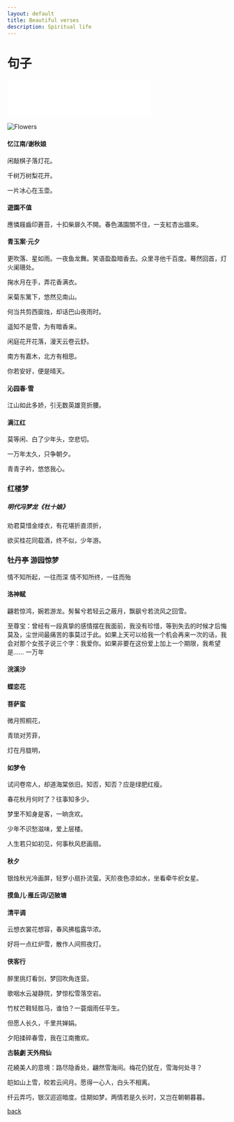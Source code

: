 ```yaml
---
layout: default
title: Beautiful verses
description: Spiritual life
---
```


# 句子

<iframe frameborder="no" border="0" marginwidth="0" marginheight="0" width=330 height=86 src="//music.163.com/outchain/player?type=2&id=5397396&auto=1&height=66"></iframe>

![Flowers](https://images-wixmp-ed30a86b8c4ca887773594c2.wixmp.com/f/23af6927-c37a-49c0-97d7-55fc869b7222/d6v84br-773e9846-4ebf-471c-ac4f-62c91c6a789d.jpg?token=eyJ0eXAiOiJKV1QiLCJhbGciOiJIUzI1NiJ9.eyJzdWIiOiJ1cm46YXBwOiIsImlzcyI6InVybjphcHA6Iiwib2JqIjpbW3sicGF0aCI6IlwvZlwvMjNhZjY5MjctYzM3YS00OWMwLTk3ZDctNTVmYzg2OWI3MjIyXC9kNnY4NGJyLTc3M2U5ODQ2LTRlYmYtNDcxYy1hYzRmLTYyYzkxYzZhNzg5ZC5qcGcifV1dLCJhdWQiOlsidXJuOnNlcnZpY2U6ZmlsZS5kb3dubG9hZCJdfQ.EoikIrk7LZj66chHW79fSsCwCbt0UpkJgDDfQX5gxs4)

#### 忆江南/谢秋娘

闲敲棋子落灯花。

千树万树梨花开。

一片冰心在玉壶。

#### 遊園不值

應憐屐齒印蒼苔，十扣柴扉久不開。春色滿園關不住，一支紅杏出牆來。

#### 青玉案·元夕

更吹落、星如雨。一夜鱼龙舞。笑语盈盈暗香去。众里寻他千百度。蓦然回首，灯火阑珊处。

掬水月在手，弄花香满衣。

采菊东篱下，悠然见南山。

何当共剪西窗烛，却话巴山夜雨时。

遥知不是雪，为有暗香来。

闲庭花开花落，漫天云卷云舒。

南方有嘉木，北方有相思。

你若安好，便是晴天。

#### 沁园春·雪

江山如此多娇，引无数英雄竞折腰。

#### 满江红

莫等闲、白了少年头，空悲切。

一万年太久，只争朝夕。

青青子衿，悠悠我心。

### 红楼梦

##### 明代冯梦龙《杜十娘》

劝君莫惜金缕衣，有花堪折直须折，

欲买桂花同载酒，终不似，少年游。

### 牡丹亭 游园惊梦

情不知所起，一往而深 情不知所终，一往而殆

#### 洛神赋

翩若惊鸿，婉若游龙。髣髴兮若轻云之蔽月，飘飖兮若流风之回雪。

至尊宝：曾经有一段真挚的感情摆在我面前，我没有珍惜，等到失去的时候才后悔莫及，尘世间最痛苦的事莫过于此。如果上天可以给我一个机会再来一次的话，我会对那个女孩子说三个字：我爱你。如果非要在这份爱上加上一个期限，我希望是…… 一万年

#### 浣溪沙

#### 蝶恋花

#### 菩萨蛮

微月照桐花，

青琐对芳菲，

灯在月胧明，

#### 如梦令

试问卷帘人，却道海棠依旧。知否，知否？应是绿肥红瘦。

春花秋月何时了？往事知多少。

梦里不知身是客，一晌贪欢。

少年不识愁滋味，爱上层楼。

人生若只如初见，何事秋风悲画扇。

#### 秋夕

银烛秋光冷画屏，轻罗小扇扑流萤。天阶夜色凉如水，坐看牵牛织女星。

#### 摸鱼儿·雁丘词/迈陂塘

#### 清平调

云想衣裳花想容，春风拂槛露华浓。

好将一点红炉雪，散作人间照夜灯。

#### 侠客行

醉里挑灯看剑，梦回吹角连营。

歌咽水云凝静院，梦惊松雪落空岩。

竹杖芒鞋轻胜马，谁怕？一蓑烟雨任平生。

但愿人长久，千里共婵娟。

夕阳揉碎春雪，我在江南撒欢。

**古裝劇 天外飛仙**

花繞美人的意境：路尽隐香处，翩然雪海间。梅花仍犹在，雪海何处寻？

皑如山上雪，皎若云间月。愿得一心人，白头不相离。

纤云弄巧，银汉迢迢暗度。佳期如梦。两情若是久长时，又岂在朝朝暮暮。

[back](../../)
